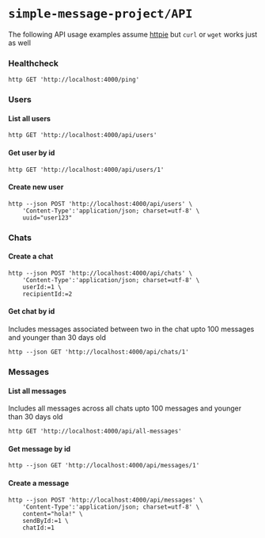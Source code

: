 # `simple-message-project/API`

The following API usage examples assume [httpie](https://httpie.io/) but `curl` or `wget` works just as well

### Healthcheck

```shell
http GET 'http://localhost:4000/ping'
```

### Users

#### List all users

```shell
http GET 'http://localhost:4000/api/users'
```

#### Get user by id

```shell
http GET 'http://localhost:4000/api/users/1'
```

#### Create new user

```shell
http --json POST 'http://localhost:4000/api/users' \
    'Content-Type':'application/json; charset=utf-8' \
    uuid="user123"
```

### Chats

#### Create a chat

```shell
http --json POST 'http://localhost:4000/api/chats' \
    'Content-Type':'application/json; charset=utf-8' \
    userId:=1 \
    recipientId:=2
```

#### Get chat by id

Includes messages associated between two in the chat upto 100 messages and younger than 30 days old

```shell
http --json GET 'http://localhost:4000/api/chats/1'
```

### Messages

#### List all messages

Includes all messages across all chats upto 100 messages and younger than 30 days old

```shell
http GET 'http://localhost:4000/api/all-messages'
```

#### Get message by id

```shell
http --json GET 'http://localhost:4000/api/messages/1'
```

#### Create a message

```shell
http --json POST 'http://localhost:4000/api/messages' \
    'Content-Type':'application/json; charset=utf-8' \
    content="hola!" \
    sendById:=1 \
    chatId:=1
```
